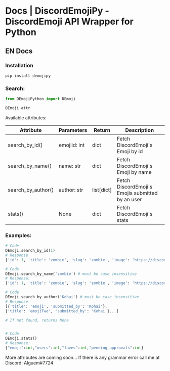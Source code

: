# Docs | DiscordEmojiPy - DiscordEmoji API Wrapper for Python

## EN Docs

### Installation

```
pip install demojipy
```


### Search:
```python
from DEmojiPython import DEmoji

DEmoji.attr
```

Available attributes:  

Attribute | Parameters | Return | Description
-------- | -------- | -------- | --------
search_by_id() | emojiid: int | dict | Fetch DiscordEmoji's Emoji by id
search_by_name() | name: str | dict | Fetch DiscordEmoji's Emoji by name
search_by_author() | author: str | list[dict] | Fetch DiscordEmoji's Emojis submitted by an user
stats() | None | dict | Fetch DiscordEmoji's stats

### Examples:
```python
# Code
DEmoji.search_by_id(1)
# Response
{'id': 1, 'title': 'zombie', 'slug': 'zombie', 'image': 'https://discordemoji.com/assets/emoji/zombie.png', ...}

# Code
DEmoji.search_by_name('zombie') # must be case insensitive
# Response:
{'id': 1, 'title': 'zombie', 'slug': 'zombie', 'image': 'https://discordemoji.com/assets/emoji/zombie.png', ...}

# Code
DEmoji.search_by_author('Kohai') # must be case insensitive
# Response
[{'title': 'emoji', 'submitted_by': 'Kohai'},
{'title': 'emojiTwo', 'submitted_by': 'Kohai'}...]

# If not found, returns None


# Code
DEmoji.stats()
# Response:
{"emoji":int,"users":int,"faves":int,"pending_approvals":int}
```


More attributes are coming soon...
If there is any grammar error call me at Discord: Alguem#7724
